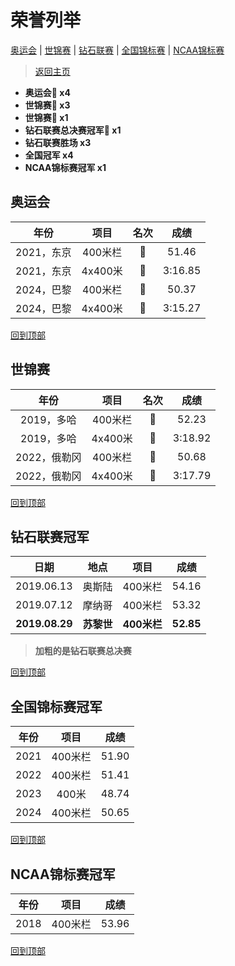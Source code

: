 # 荣誉列举

[奥运会](#奥运会) | [世锦赛](#世锦赛) | [钻石联赛](#钻石联赛冠军) | [全国锦标赛](#全国锦标赛冠军) | [NCAA锦标赛](#NCAA锦标赛冠军)

> [返回主页](./Profile.md)

- **奥运会🥇 x4**
- **世锦赛🥇 x3**
- **世锦赛🥈 x1**
- **钻石联赛总决赛冠军💎 x1**
- **钻石联赛胜场 x3**
- **全国冠军 x4**
- **NCAA锦标赛冠军 x1**

## 奥运会

|    年份    |  项目   | 名次 |  成绩   |
| :--------: | :-----: | :--: | :-----: |
| 2021，东京 | 400米栏 |  🥇   |  51.46  |
| 2021，东京 | 4x400米 |  🥇   | 3:16.85 |
| 2024，巴黎 | 400米栏 |  🥇   |  50.37  |
| 2024，巴黎 | 4x400米 |  🥇   | 3:15.27 |

[回到顶部](#荣誉列举)

## 世锦赛

|     年份     |  项目   | 名次 |  成绩   |
| :----------: | :-----: | :--: | :-----: |
|  2019，多哈  | 400米栏 |  🥈   |  52.23  |
|  2019，多哈  | 4x400米 |  🥇   | 3:18.92 |
| 2022，俄勒冈 | 400米栏 |  🥇   |  50.68  |
| 2022，俄勒冈 | 4x400米 |  🥇   | 3:17.79 |

[回到顶部](#荣誉列举)

## 钻石联赛冠军

|      日期      |    地点    |    项目     |   成绩    |
| :------------: | :--------: | :---------: | :-------: |
|   2019.06.13   |   奥斯陆   |   400米栏   |   54.16   |
|   2019.07.12   |   摩纳哥   |   400米栏   |   53.32   |
| **2019.08.29** | **苏黎世** | **400米栏** | **52.85** |

> **加粗的是钻石联赛总决赛**

[回到顶部](#荣誉列举)

## 全国锦标赛冠军

| 年份 |  项目   | 成绩  |
| :--: | :-----: | :---: |
| 2021 | 400米栏 | 51.90 |
| 2022 | 400米栏 | 51.41 |
| 2023 |  400米  | 48.74 |
| 2024 | 400米栏 | 50.65 |

[回到顶部](#荣誉列举)

## NCAA锦标赛冠军

| 年份 |  项目   | 成绩  |
| :--: | :-----: | :---: |
| 2018 | 400米栏 | 53.96 |

[回到顶部](#荣誉列举)